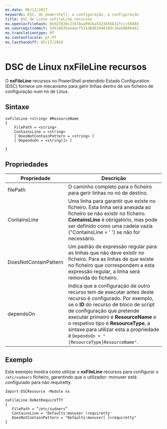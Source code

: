 ```yaml
---
ms.date: 06/12/2017
keywords: DSC, do powershell, a configuração, a configuração
title: DSC de Linux nxFileLine recursos
ms.openlocfilehash: 6b927839c23478aa9916a5d23836b31fccc58484
ms.sourcegitcommit: 54534635eedacf531d8d6344019dc16a50b8b441
ms.translationtype: MT
ms.contentlocale: pt-PT
ms.lasthandoff: 05/17/2018
---
```

# <a name="dsc-for-linux-nxfileline-resource"></a>DSC de Linux nxFileLine recursos

O **nxFileLine** recursos no PowerShell pretendido Estado Configuration (DSC) fornece um mecanismo para gerir linhas dentro de um ficheiro de configuração num nó de Linux.

## <a name="syntax"></a>Sintaxe

```
nxFileLine <string> #ResourceName
{
    FilePath = <string>
    ContainsLine = <string>
    [ DoesNotContainPattern = <string> ]
    [ DependsOn = <string[]> ]

}
```

## <a name="properties"></a>Propriedades

|  Propriedade |  Descrição |
|---|---|
| filePath| O caminho completo para o ficheiro para gerir linhas no nó de destino.|
| ContainsLine| Uma linha para garantir que existe no ficheiro. Esta linha será anexada ao ficheiro se não existir no ficheiro. **ContainsLine** é obrigatório, mas pode ser definido como uma cadeia vazia ("ContainsLine = ' ') se não for necessário.|
| DoesNotContainPattern| Um padrão de expressão regular para as linhas que não deve existir no ficheiro. Para as linhas de que existe no ficheiro que correspondem a esta expressão regular, a linha será removida do ficheiro.|
| dependsOn | Indica que a configuração de outro recurso tem de executar antes deste recurso é configurado. Por exemplo, se o **ID** do recurso de bloco de script de configuração que pretende executar primeiro é **ResourceName** e o respetivo tipo é **ResourceType**, a sintaxe para utilizar esta a propriedade é `DependsOn = "[ResourceType]ResourceName"`.|

## <a name="example"></a>Exemplo

Este exemplo mostra como utilizar o **nxFileLine** recursos para configurar o `/etc/sudoers` ficheiro, garantindo que o utilizador: monuser está configurado para não requiretty.

```
Import-DSCResource -Module nx

nxFileLine DoNotRequireTTY
{
   FilePath = “/etc/sudoers”
   ContainsLine = 'Defaults:monuser !requiretty'
   DoesNotContainPattern = "Defaults:monuser[ ]+requiretty"
}
```